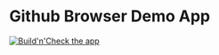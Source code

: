 # Github Browser Demo App

  [![Build'n'Check the app](https://github.com/allco/github-browser-test-app/workflows/Build'n'Check%20the%20app/badge.svg)](https://github.com/allco/github-browser-test-app/actions)



